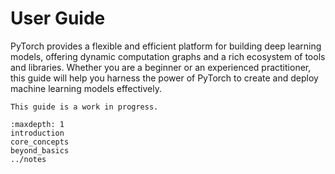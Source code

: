 # User Guide

PyTorch provides a flexible and efficient platform for building deep learning models, offering dynamic computation graphs and a rich ecosystem of tools and libraries. Whether you are a beginner or an experienced practitioner, this guide will help you harness the power of PyTorch to create and deploy machine learning models effectively.

```{note}
This guide is a work in progress.
```

```{toctree}
:maxdepth: 1
introduction
core_concepts
beyond_basics
../notes
```
